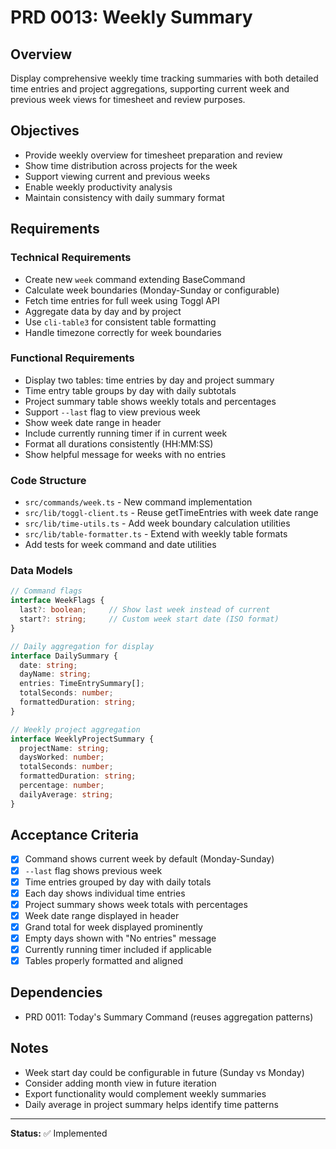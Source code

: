 # PRD 0013: Weekly Summary

## Overview
Display comprehensive weekly time tracking summaries with both detailed time entries and project aggregations, supporting current week and previous week views for timesheet and review purposes.

## Objectives
- Provide weekly overview for timesheet preparation and review
- Show time distribution across projects for the week
- Support viewing current and previous weeks
- Enable weekly productivity analysis
- Maintain consistency with daily summary format

## Requirements

### Technical Requirements
- Create new `week` command extending BaseCommand
- Calculate week boundaries (Monday-Sunday or configurable)
- Fetch time entries for full week using Toggl API
- Aggregate data by day and by project
- Use `cli-table3` for consistent table formatting
- Handle timezone correctly for week boundaries

### Functional Requirements
- Display two tables: time entries by day and project summary
- Time entry table groups by day with daily subtotals
- Project summary table shows weekly totals and percentages
- Support `--last` flag to view previous week
- Show week date range in header
- Include currently running timer if in current week
- Format all durations consistently (HH:MM:SS)
- Show helpful message for weeks with no entries

### Code Structure
- `src/commands/week.ts` - New command implementation
- `src/lib/toggl-client.ts` - Reuse getTimeEntries with week date range
- `src/lib/time-utils.ts` - Add week boundary calculation utilities
- `src/lib/table-formatter.ts` - Extend with weekly table formats
- Add tests for week command and date utilities

### Data Models
```typescript
// Command flags
interface WeekFlags {
  last?: boolean;     // Show last week instead of current
  start?: string;     // Custom week start date (ISO format)
}

// Daily aggregation for display
interface DailySummary {
  date: string;
  dayName: string;
  entries: TimeEntrySummary[];
  totalSeconds: number;
  formattedDuration: string;
}

// Weekly project aggregation
interface WeeklyProjectSummary {
  projectName: string;
  daysWorked: number;
  totalSeconds: number;
  formattedDuration: string;
  percentage: number;
  dailyAverage: string;
}
```

## Acceptance Criteria
- [x] Command shows current week by default (Monday-Sunday)
- [x] `--last` flag shows previous week
- [x] Time entries grouped by day with daily totals
- [x] Each day shows individual time entries
- [x] Project summary shows week totals with percentages
- [x] Week date range displayed in header
- [x] Grand total for week displayed prominently
- [x] Empty days shown with "No entries" message
- [x] Currently running timer included if applicable
- [x] Tables properly formatted and aligned

## Dependencies
- PRD 0011: Today's Summary Command (reuses aggregation patterns)

## Notes
- Week start day could be configurable in future (Sunday vs Monday)
- Consider adding month view in future iteration
- Export functionality would complement weekly summaries
- Daily average in project summary helps identify time patterns

---

**Status:** ✅ Implemented